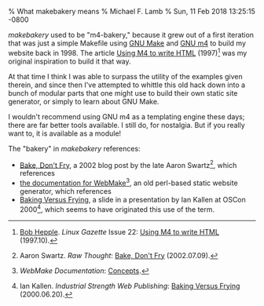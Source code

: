 % What makebakery means
% Michael F. Lamb
% Sun, 11 Feb 2018 13:25:15 -0800

_makebakery_ used to be "m4-bakery," because it grew out of a first iteration that was just a simple Makefile using [GNU Make][] and [GNU m4][] to build my website back in 1998.
The article [Using M4 to write HTML][] (1997)[^4] was my original inspiration to build it that way.

At that time I think I was able to surpass the utility of the examples given therein, and since then I've attempted to whittle this old hack down into a bunch of modular parts that one might use to build their own static site generator, or simply to learn about GNU Make.

I wouldn't recommend using GNU m4 as a templating engine these days; there are far better tools available. I still do, for nostalgia. But if you really want to, it is available as a module!

The "bakery" in _makebakery_ references:

- [Bake, Don't Fry][], a 2002 blog post by the late Aaron Swartz[^1], which references
- [the documentation for WebMake][concepts][^2], an old perl-based static website generator, which references
- [Baking Versus Frying][], a slide in a presentation by Ian Kallen at OSCon 2000[^3], which seems to have originated this use of the term.

[^1]: Aaron Swartz. _Raw Thought_: [Bake, Don't Fry][] (2002.07.09).
[^2]: _WebMake Documentation_: [Concepts][concepts].
[^3]: Ian Kallen. _Industrial Strength Web Publishing_: [Baking Versus Frying] (2000.06.20).
[^4]: [Bob Hepple][]. _Linux Gazette_ Issue 22: [Using M4 to write HTML][] (1997.10).

[Bake, Don't Fry]: http://www.aaronsw.com/weblog/000404
[concepts]: http://webmake.taint.org/dist/doc/concepts.html
[Baking Versus Frying]: http://www.arachna.com/edu/talks/iswp/slides/baking_versus_frying.html
[GNU Make]: http://www.gnu.org/software/make/
[GNU m4]: http://www.gnu.org/software/m4/
[Using M4 to write HTML]: http://web.archive.org/web/19980529230944/http://www.linuxgazette.com/issue22/using_m4.html
[Bob Hepple]: http://bhepple.freeshell.org/
